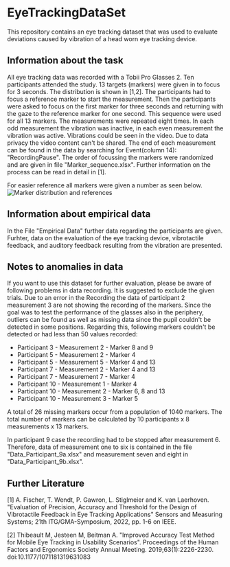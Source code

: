 # EyeTrackingDataSet
This repository contains an eye tracking dataset that was used to evaluate deviations caused by vibration of a head worn eye tracking device. 

## Information about the task
All eye tracking data was recorded with a Tobii Pro Glasses 2. Ten participants attended the study. 13 targets (markers) were given in to focus for 3 seconds. The distribution is shown in [1,2]. The participants had to focus a reference marker to start the measurement. Then the participants were asked to focus on the first marker for three seconds and returning with the gaze to the reference marker for one second. This sequence were used for all 13 markers.
The measurements were repeated eight times. In each odd measurement the vibration was inactive, in each even measurement the vibration was active. Vibrations could be seen in the video. Due to data privacy the video content can't be shared. The end of each measurement can be found in the data by searching for Event(column 14): "RecordingPause". The order of focussing the markers were randomized and are given in file "Marker_sequence.xlsx". Further information on the process can be read in detail in [1].

For easier reference all markers were given a number as seen below.
![Marker distribution and references](https://github.com/AnkeLinus/EyeTrackingDataSet/issues/1#issue-1367541683)

## Information about empirical data
In the File "Empirical Data" further data regarding the participants are given. Furhter, data on the evaluation of the eye tracking device, vibrotactile feedback, and auditory feedback resulting from the vibration are presented.  

## Notes to anomalies in data
If you want to use this dataset for further evaluation, please be aware of following problems in data recording. It is suggested to exclude the given trials.
Due to an error in the Recording the data of participant 2 measurement 3 are not showing the recording of the markers. Since the goal was to test the performance of the glasses also in the periphery, outliers can be found as well as missing data since the pupil couldn't be detected in some positions. Regarding this, following markers couldn't be detected or had less than 50 values recorded:
* Participant 3 - Measurement 2 - Marker 8 and 9
* Participant 5 - Measurement 2 - Marker 4
* Participant 5 - Measurement 5 - Marker 4 and 13
* Participant 7 - Measurement 2 - Marker 4 and 13
* Participant 7 - Measurement 7 - Marker 4
* Participant 10 - Measurement 1 - Marker 4
* Participant 10 - Measurement 2 - Marker 6, 8 and 13
* Participant 10 - Measurement 3 - Marker 5

A total of 26 missing markers occur from a population of 1040 markers. The total number of markers can be calculated by 10 participants x 8 measurements x 13 markers.

In participant 9 case the recording had to be stopped after measurement 6. Therefore, data of measurement one to six is contained in the file "Data_Participant_9a.xlsx" and measurement seven and eight in "Data_Participant_9b.xlsx".  

## Further Literature
[1] A. Fischer, T. Wendt, P. Gawron, L. Stiglmeier and K. van Laerhoven. "Evaluation of Precision, Accuracy and Threshold for the Design of Vibrotactile Feedback in Eye Tracking Applications" Sensors and Measuring Systems; 21th ITG/GMA-Symposium, 2022, pp. 1-6 on IEEE.

[2] Thibeault M, Jesteen M, Beitman A. "Improved Accuracy Test Method for Mobile Eye Tracking in Usability Scenarios". Proceedings of the Human Factors and Ergonomics Society Annual Meeting. 2019;63(1):2226-2230. doi:10.1177/1071181319631083 
